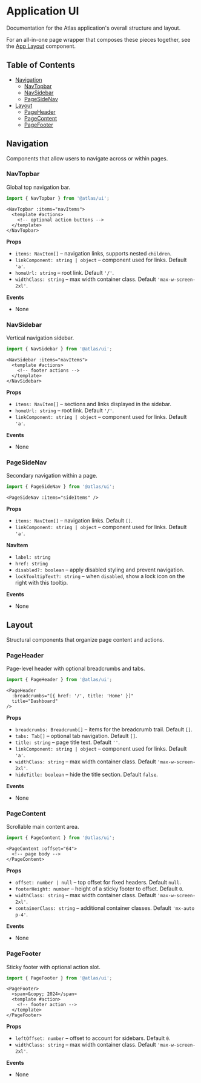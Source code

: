 # Application UI

Documentation for the Atlas application's overall structure and layout.

For an all-in-one page wrapper that composes these pieces together, see the [App Layout](app.md) component.

## Table of Contents
- [Navigation](#navigation)
  - [NavTopbar](#navtopbar)
  - [NavSidebar](#navsidebar)
  - [PageSideNav](#pagesidenav)
- [Layout](#layout)
  - [PageHeader](#pageheader)
  - [PageContent](#pagecontent)
  - [PageFooter](#pagefooter)

## Navigation
Components that allow users to navigate across or within pages.

### NavTopbar
Global top navigation bar.

```ts
import { NavTopbar } from '@atlas/ui';
```

```vue
<NavTopbar :items="navItems">
  <template #actions>
    <!-- optional action buttons -->
  </template>
</NavTopbar>
```

**Props**
- `items: NavItem[]` – navigation links, supports nested `children`.
- `linkComponent: string | object` – component used for links. Default `'a'`.
- `homeUrl: string` – root link. Default `'/'`.
- `widthClass: string` – max width container class. Default `'max-w-screen-2xl'`.

**Events**
- None

### NavSidebar
Vertical navigation sidebar.

```ts
import { NavSidebar } from '@atlas/ui';
```

```vue
<NavSidebar :items="navItems">
  <template #actions>
    <!-- footer actions -->
  </template>
</NavSidebar>
```

**Props**
- `items: NavItem[]` – sections and links displayed in the sidebar.
- `homeUrl: string` – root link. Default `'/'`.
- `linkComponent: string | object` – component used for links. Default `'a'`.

**Events**
- None

### PageSideNav
Secondary navigation within a page.

```ts
import { PageSideNav } from '@atlas/ui';
```

```vue
<PageSideNav :items="sideItems" />
```

**Props**
- `items: NavItem[]` – navigation links. Default `[]`.
- `linkComponent: string | object` – component used for links. Default `'a'`.

**NavItem**
- `label: string`
- `href: string`
- `disabled?: boolean` – apply disabled styling and prevent navigation.
- `lockTooltipText?: string` – when `disabled`, show a lock icon on the right with this tooltip.

**Events**
- None

## Layout
Structural components that organize page content and actions.

### PageHeader
Page-level header with optional breadcrumbs and tabs.

```ts
import { PageHeader } from '@atlas/ui';
```

```vue
<PageHeader
  :breadcrumbs="[{ href: '/', title: 'Home' }]"
  title="Dashboard"
/>
```

**Props**
- `breadcrumbs: Breadcrumb[]` – items for the breadcrumb trail. Default `[]`.
- `tabs: Tab[]` – optional tab navigation. Default `[]`.
- `title: string` – page title text. Default `''`.
- `linkComponent: string | object` – component used for links. Default `'a'`.
- `widthClass: string` – max width container class. Default `'max-w-screen-2xl'`.
- `hideTitle: boolean` – hide the title section. Default `false`.

**Events**
- None

### PageContent
Scrollable main content area.

```ts
import { PageContent } from '@atlas/ui';
```

```vue
<PageContent :offset="64">
  <!-- page body -->
</PageContent>
```

**Props**
- `offset: number | null` – top offset for fixed headers. Default `null`.
- `footerHeight: number` – height of a sticky footer to offset. Default `0`.
- `widthClass: string` – max width container class. Default `'max-w-screen-2xl'`.
- `containerClass: string` – additional container classes. Default `'mx-auto p-4'`.

**Events**
- None

### PageFooter
Sticky footer with optional action slot.

```ts
import { PageFooter } from '@atlas/ui';
```

```vue
<PageFooter>
  <span>&copy; 2024</span>
  <template #action>
    <!-- footer action -->
  </template>
</PageFooter>
```

**Props**
- `leftOffset: number` – offset to account for sidebars. Default `0`.
- `widthClass: string` – max width container class. Default `'max-w-screen-2xl'`.

**Events**
- None


